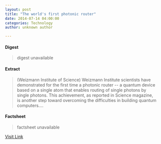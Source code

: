 ```yaml
---
layout: post
title: "The world's first photonic router"
date: 2014-07-14 04:00:00
categories: Technology
author: unknown author

---
```



#### Digest
>digest unavailable

#### Extract
>(Weizmann Institute of Science) Weizmann Institute scientists have demonstrated for the first time a photonic router -- a quantum device based on a single atom that enables routing of single photons by single photons. This achievement, as reported in Science magazine, is another step toward overcoming the difficulties in building quantum computers....

#### Factsheet
>factsheet unavailable

[Visit Link](http://www.eurekalert.org/pub_releases/2014-07/wios-twf071414.php)


